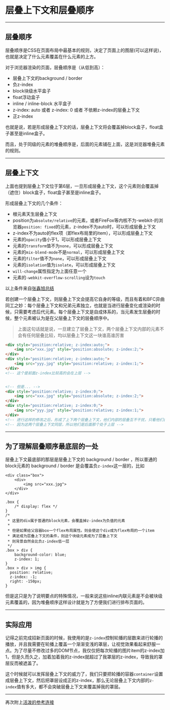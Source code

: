 # 层叠上下文和层叠顺序

---

## 层叠顺序

层叠顺序是CSS在页面布局中最基本的规则，决定了页面上的图层(可以这样说)，也就是决定了什么元素覆盖在什么元素的上方。

对于浏览器渲染的页面，层叠顺序是（从低到高）：

- 层叠上下文的background / border
- 负z-index
- block块级水平盒子
- float浮动盒子
- inline / inline-block 水平盒子
- z-index: auto 或者 z-index: 0 或者 不依赖z-index的层叠上下文
- 正z-index

也就是说，若是形成层叠上下文的话，层叠上下文将会覆盖掉block盒子，float盒子甚至是inline盒子。

而且，处于同级的元素的堆叠顺序是，后面的元素铺在上面，这是浏览器堆叠元素的规则。

---

## 层叠上下文

上面也提到层叠上下文位于第6层，一旦形成层叠上下文，这个元素则会覆盖掉（遮住）block盒子，float盒子甚至是inline盒子。

形成层叠上下文的几个条件：

- 根元素天生层叠上下文
- position为`absolute/relative`的元素，或者FireFox等内核不为-webkit-的浏览器`position: fixed`的元素，z-index不为auto时，可以形成层叠上下文
- z-index不为auto的flex项（即flex布局里的item），可以形成层叠上下文
- 元素的`opacity`值小于1，可以形成层叠上下文
- 元素的`transform`值不为`none`，可以形成层叠上下文
- 元素的`mix-blend-mode`不是`normal`，可以形成层叠上下文
- 元素的`filter`值不为`none`，可以形成层叠上下文
- 元素的`isolation`值为`isolate`，可以形成层叠上下文
- `will-change`属性指定为上面任意一个
- 元素的`-webkit-overflow-scrolling`设为`touch`

以上条件来自[张鑫旭总结](http://www.zhangxinxu.com/wordpress/2016/01/understand-css-stacking-context-order-z-index/)

若创建一个层叠上下文，则层叠上下文会提高它自身的等级，而且有着和BFC异曲同工之妙：每个层叠上下文和兄弟元素独立，也就是当进行层叠变化或渲染的时候，只需要考虑后代元素。每个层叠上下文是自成体系的，当元素发生层叠的时候，整个元素被认为是在父层叠上下文的层叠顺序中。

> 上面这句话就是说，一旦建立了层叠上下文，两个层叠上下文内部的元素不会有任何层叠比较，均以层叠上下文这一块谁高谁厉害

```html
<div style="position:relative; z-index:auto;">
    <img src="xxx.jpg" style="position:absolute; z-index:2;">
</div>
<div style="position:relative; z-index:auto;">
    <img src="yyy.jpg" style="position:relative; z-index:1;">
</div>
<!-- 这个是前面z-index比较高的会在上层 -->


<!-- 但是... -->
<div style="position:relative; z-index:0;">
    <img src="xxx.jpg" style="position:absolute; z-index:2;">
</div>
<div style="position:relative; z-index:0;">
    <img src="yyy.jpg" style="position:relative; z-index:1;">
</div>
<!-- 进行这样的修改之后，形成了上下两个层叠上下文，他们内部的层叠互不干扰，只看他们自身的高度 -->
<!-- 因为这两个层叠上下文同层，所以他们是后面那个处于上层 -->
```

---

## 为了理解层叠顺序最底层的一处

层叠上下文最底部的那层是层叠上下文的 background / border ，所以普通的block元素的 background / border 是会覆盖负`z-index`这一层的，比如

```
<div class="box">
    <div>
    	<img src="xxx.jpg">
    </div>
</div>

.box { 
	/* display: flex */
}
/*
 * 这里的div属于普通的block元素，会覆盖掉z-index为负值的元素
 *
 * 但是如果给父容器box一个flex布局属性。则会使这个div成为flex布局的一个item
 * 满足成为层叠上下文的条件，则这个块级元素成为了层叠上下文
 * 则背景自然会比负z-index低一层
 */
.box > div {
	background-color: blue; 
	z-index: 1; 
}
.box > div > img { 
  position: relative;
  z-index: -1; 
  right: -150px;
}
```

但是这只是为了说明要点的特殊情况，一般来说这些inline内联元素是不会被块级元素覆盖的，因为堆叠顺序这样设计就是为了方便我们进行排布页面的。

---

## 实际应用

记得之前完成招新页面的时候，我使用的是`z-index`控制轮播的层数来进行轮播的播放，并且我需要在轮播上覆盖一个渐渐变浅的罩层，让视觉效果看起来舒服一点。为了尽量不修改过多的DOM节点，我仅仅把每次轮播的图片item的z-index加1，但是久而久之，加着加着我的z-index就超过了我罩层的z-index，导致我的罩层反而被遮盖了。

这个时候就可以发挥层叠上下文的威力了，我们只要把轮播的容器`container`设置成层叠上下文，然后把罩层设成正的z-index，那么无论层叠上下文内部的`z-index`值有多大，都不会突破层叠上下文来覆盖掉我的罩层。

---

再次附上[活泼的参考连接](http://www.zhangxinxu.com/wordpress/2016/01/understand-css-stacking-context-order-z-index/)
